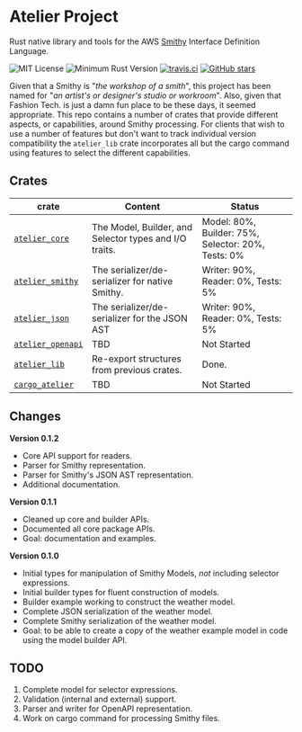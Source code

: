 # Atelier Project

Rust native library and tools for the AWS [Smithy](https://github.com/awslabs/smithy) Interface Definition Language.

![MIT License](https://img.shields.io/badge/license-mit-118811.svg)
![Minimum Rust Version](https://img.shields.io/badge/Min%20Rust-1.40-green.svg)
[![travis.ci](https://travis-ci.org/johnstonskj/rust-atelier.svg?branch=master)](https://travis-ci.org/johnstonskj/rust-atelier)
[![GitHub stars](https://img.shields.io/github/stars/johnstonskj/rust-atelier.svg)](https://github.com/johnstonskj/rust-atelier/stargazers)

Given that a Smithy is "_the workshop of a smith_", this project has been named for "_an artist's or designer's studio or workroom_". Also, given that Fashion Tech. is just a damn fun place to be these days, it seemed appropriate. This repo contains a number of crates that provide different aspects, or capabilities, around Smithy processing. For clients that wish to use a number of features but don't want to track individual version compatibility the `atelier_lib` crate incorporates all but the cargo command using features to select the different capabilities.

## Crates

| crate                                  | Content                                                | Status                              |
|----------------------------------------|--------------------------------------------------------|-------------------------------------|
| [`atelier_core`](./atelier-core)       | The Model, Builder, and Selector types and I/O traits. | Model: 80%, Builder: 75%, Selector: 20%, Tests: 0% |
| [`atelier_smithy`](./atelier_smithy)   | The serializer/de-serializer for native Smithy.        | Writer: 90%, Reader: 0%, Tests: 5%                 |
| [`atelier_json`](./atelier_json)       | The serializer/de-serializer for the JSON AST          | Writer: 90%, Reader: 0%, Tests: 5%                 |
| [`atelier_openapi`](./atelier_openapi) | TBD                                                    | Not Started                         |
| [`atelier_lib`](./atelier_lib)         | Re-export structures from previous crates.             | Done.      |
| [`cargo_atelier`](./cargo_atelier)     | TBD                                                    | Not Started                         |


## Changes

**Version 0.1.2**
* Core API support for readers.
* Parser for Smithy representation.
* Parser for Smithy's JSON AST representation.
* Additional documentation.

**Version 0.1.1**

* Cleaned up core and builder APIs. 
* Documented all core package APIs.
* Goal: documentation and examples.

**Version 0.1.0**

* Initial types for manipulation of Smithy Models, _not_ including selector expressions.
* Initial builder types for fluent construction of models.
* Builder example working to construct the weather model.
* Complete JSON serialization of the weather model.
* Complete Smithy serialization of the weather model.
* Goal: to be able to create a copy of the weather example model in code using the model builder API.

## TODO

1. Complete model for selector expressions.
1. Validation (internal and external) support.
1. Parser and writer for OpenAPI representation.
1. Work on cargo command for processing Smithy files.